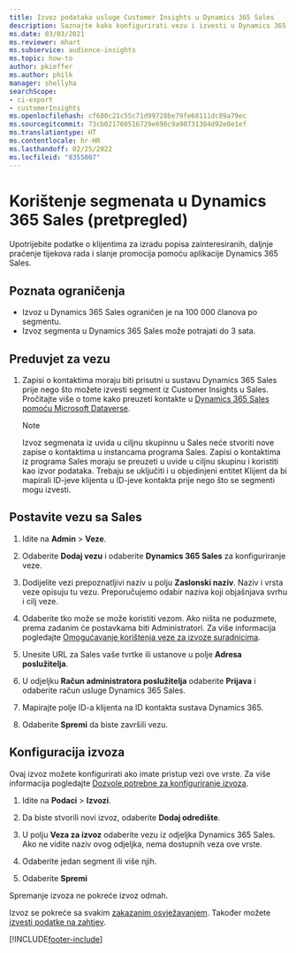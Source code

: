 ```yaml
---
title: Izvoz podataka usluge Customer Insights u Dynamics 365 Sales
description: Saznajte kako konfigurirati vezu i izvesti u Dynamics 365 Sales.
ms.date: 03/03/2021
ms.reviewer: mhart
ms.subservice: audience-insights
ms.topic: how-to
author: pkieffer
ms.author: philk
manager: shellyha
searchScope:
- ci-export
- customerInsights
ms.openlocfilehash: cf680c21c55c71d99728be79fe68111dc89a79ec
ms.sourcegitcommit: 73cb021760516729e696c9a90731304d92e0e1ef
ms.translationtype: HT
ms.contentlocale: hr-HR
ms.lasthandoff: 02/25/2022
ms.locfileid: "8355007"
---
```

# <a name="use-segments-in-dynamics-365-sales-preview"></a>Korištenje segmenata u Dynamics 365 Sales (pretpregled)



Upotrijebite podatke o klijentima za izradu popisa zainteresiranih, daljnje praćenje tijekova rada i slanje promocija pomoću aplikacije Dynamics 365 Sales.

## <a name="known-limitations"></a>Poznata ograničenja

- Izvoz u Dynamics 365 Sales ograničen je na 100 000 članova po segmentu.
- Izvoz segmenta u Dynamics 365 Sales može potrajati do 3 sata. 

## <a name="prerequisite-for-connection"></a>Preduvjet za vezu

1. Zapisi o kontaktima moraju biti prisutni u sustavu Dynamics 365 Sales prije nego što možete izvesti segment iz Customer Insights u Sales. Pročitajte više o tome kako preuzeti kontakte u [Dynamics 365 Sales pomoću Microsoft Dataverse](connect-power-query.md).

   > [!NOTE]
   > Izvoz segmenata iz uvida u ciljnu skupinnu u Sales neće stvoriti nove zapise o kontaktima u instancama programa Sales. Zapisi o kontaktima iz programa Sales moraju se preuzeti u uvide u ciljnu skupinu i koristiti kao izvor podataka. Trebaju se uključiti i u objedinjeni entitet Klijent da bi mapirali ID-jeve klijenta u ID-jeve kontakta prije nego što se segmenti mogu izvesti.

## <a name="set-up-the-connection-to-sales"></a>Postavite vezu sa Sales

1. Idite na **Admin** > **Veze**.

1. Odaberite **Dodaj vezu** i odaberite **Dynamics 365 Sales** za konfiguriranje veze.

1. Dodijelite vezi prepoznatljivi naziv u polju **Zaslonski naziv**. Naziv i vrsta veze opisuju tu vezu. Preporučujemo odabir naziva koji objašnjava svrhu i cilj veze.

1. Odaberite tko može se može koristiti vezom. Ako ništa ne poduzmete, prema zadanim će postavkama biti Administratori. Za više informacija pogledajte [Omogućavanje korištenja veze za izvoze suradnicima](connections.md#allow-contributors-to-use-a-connection-for-exports).

1. Unesite URL za Sales vaše tvrtke ili ustanove u polje **Adresa poslužitelja**.

1. U odjeljku **Račun administratora poslužitelja** odaberite **Prijava** i odaberite račun usluge Dynamics 365 Sales.

1. Mapirajte polje ID-a klijenta na ID kontakta sustava Dynamics 365.

1. Odaberite **Spremi** da biste završili vezu. 

## <a name="configure-an-export"></a>Konfiguracija izvoza

Ovaj izvoz možete konfigurirati ako imate pristup vezi ove vrste. Za više informacija pogledajte [Dozvole potrebne za konfiguriranje izvoza](export-destinations.md#set-up-a-new-export).

1. Idite na **Podaci** > **Izvozi**.

1. Da biste stvorili novi izvoz, odaberite **Dodaj odredište**.

1. U polju **Veza za izvoz** odaberite vezu iz odjeljka Dynamics 365 Sales. Ako ne vidite naziv ovog odjeljka, nema dostupnih veza ove vrste.

1. Odaberite jedan segment ili više njih.

1. Odaberite **Spremi**

Spremanje izvoza ne pokreće izvoz odmah.

Izvoz se pokreće sa svakim [zakazanim osvježavanjem](system.md#schedule-tab). Također možete [izvesti podatke na zahtjev](export-destinations.md#run-exports-on-demand). 

[!INCLUDE[footer-include](../includes/footer-banner.md)]
